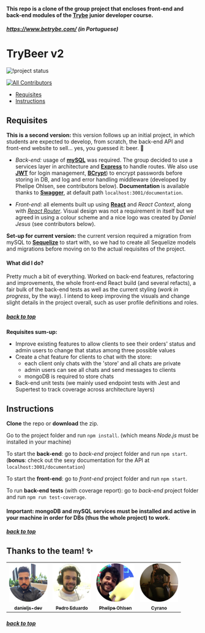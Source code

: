 #### <a name="top"></a> This repo is a clone of the group project that encloses front-end and back-end modules of the [Trybe](https://www.betrybe.com/) junior developer course.
##### https://www.betrybe.com/ (in Portuguese)
  
# TryBeer v2

![!project status](https://img.shields.io/badge/status-development-yellow)
<!-- ALL-CONTRIBUTORS-BADGE:START - Do not remove or modify this section -->
[![All Contributors](https://img.shields.io/badge/all_contributors-4-informational.svg?style=flat-square)](#contributors)
<!-- ALL-CONTRIBUTORS-BADGE:END -->

- [Requisites](#requisites)
- [Instructions](#instructions)


## Requisites <a name="requisites"></a>

**This is a second version:** this version follows up an initial project, in which students are expected to develop, from scratch, the back-end API and front-end website to sell... yes, you guessed it: beer. 🍺

- *Back-end:* usage of [**mySQL**](https://www.mysql.com/) was required. The group decided to use a services layer in architecture and [**Express**](https://expressjs.com/) to handle routes. We also use [**JWT**](https://jwt.io/) for login management, [**BCrypt**](https://www.npmjs.com/package/bcrypt)) to encrypt passwords before storing in DB, and log and error handling middleware (developed by Phelipe Ohlsen, see contributors below). **Documentation** is available thanks to [**Swagger**](https://swagger.io), at default path `localhost:3001/documentation`.

- *Front-end:* all elements built up using [**React**](https://reactjs.org/) and *React Context*, along with [*React Router*](https://reactrouter.com/). Visual design was not a requirement in itself but we agreed in using a colour scheme and a nice logo was created by *Daniel Jesus* (see contributors below).
  
**Set-up for current version:** the current version required a migration from mySQL to [**Sequelize**](https://sequelize.org/) to start with, so we had to create all Sequelize models and migrations before moving on to the actual requisites of the project.

#### What did I do?
Pretty much a bit of everything. Worked on back-end features, refactoring and improvements, the whole front-end React build (and several refacts), a fair bulk of the back-end tests as well as the current styling (*work in progress*, by the way). I intend to keep improving the visuals and change slight details in the project overall, such as user profile definitions and roles.

##### [back to top](#top)

**Requisites sum-up:**

- Improve existing features to allow clients to see their orders' status and admin users to change that status among three possible values
- Create a chat feature for clients to chat with the store:
  - each client only chats with the 'store' and all chats are private
  - admin users can see all chats and send messages to clients
  - mongoDB is required to store chats
- Back-end unit tests (we mainly used endpoint tests with Jest and Supertest to track coverage across architecture layers)

## Instructions <a name="instructions"></a>

**Clone** the repo or **download** the zip.

Go to the project folder and run `npm install`. (which means *Node.js* must be installed in your machine)

To start the **back-end**: go to *back-end* project folder and run `npm start`.   
(**bonus**: check out the sexy documentation for the API at `localhost:3001/documentation`)

To start the **front-end**: go to *front-end* project folder and run `npm start`.  

To run **back-end tests** (with coverage report): go to *back-end* project folder and run `npm run test-coverage`.  

#### Important: mongoDB and mySQL services must be installed and active in your machine in order for DBs (thus the whole project) to work.

##### [back to top](#top)

## Thanks to the team! ✨ <a name="contributors"></a>

<!-- ALL-CONTRIBUTORS-LIST:START - Do not remove or modify this section -->
<!-- prettier-ignore-start -->
<!-- markdownlint-disable -->
<table>
  <tr>
    <td align="center"><a href="https://github.com/danieljs-dev"><img src="./public/github-daniel.png" width="100px;" alt=""/><br /><sub><b>danieljs-dev</b></sub></a></td>
    <td align="center"><a href="https://github.com/PedimEduardo"><img src="./public/github-pedro.png" width="100px;" alt=""/><br /><sub><b>Pedro Eduardo </b></sub></a></td>
    <td align="center"><a href="https://github.com/phelipe-ohlsen"><img src="./public/github-phelipe.png" width="100px;" alt=""/><br /><sub><b>Phelipe Ohlsen</b></sub></a></td>
    <td align="center"><a href="https://github.com/cyranowebdev"><img src="./public/github-madsen.png" width="100px;" alt=""/><br /><sub><b>Cyrano</b></sub></a></td>
  </tr>
</table>

<!-- markdownlint-restore -->
<!-- prettier-ignore-end -->

<!-- ALL-CONTRIBUTORS-LIST:END -->
##### [back to top](#top)
